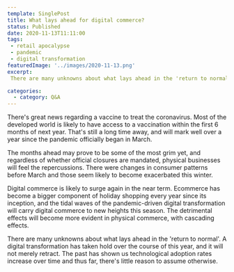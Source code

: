 ```yaml
---
template: SinglePost
title: What lays ahead for digital commerce?
status: Published
date: 2020-11-13T11:11:00
tags:
 - retail apocalypse
 - pandemic
 - digital transformation
featuredImage: '../images/2020-11-13.png'
excerpt:
 There are many unknowns about what lays ahead in the 'return to normal'. A digital transformation has taken hold over the course of this year, and it will not merely retract. The past has shown us technological adoption rates increase over time and thus far, there's little reason to assume otherwise.

categories:
  - category: Q&A
---
```

There's great news regarding a vaccine to treat the coronavirus. Most of the developed world is likely to have access to a vaccination within the first 6 months of next year. That's still a long time away, and will mark well over a year since the pandemic officially began in March.

The months ahead may prove to be some of the most grim yet, and regardless of whether official closures are mandated, physical businesses will feel the repercussions. There were changes in consumer patterns before March and those seem likely to become exacerbated this winter.

Digital commerce is likely to surge again in the near term. Ecommerce has become a bigger component of holiday shopping every year since its inception, and the tidal waves of the pandemic-driven digital transformation will carry digital commerce to new heights this season. The detrimental effects will become more evident in physical commerce, with cascading effects.

There are many unknowns about what lays ahead in the 'return to normal'. A digital transformation has taken hold over the course of this year, and it will not merely retract. The past has shown us technological adoption rates increase over time and thus far, there's little reason to assume otherwise.
